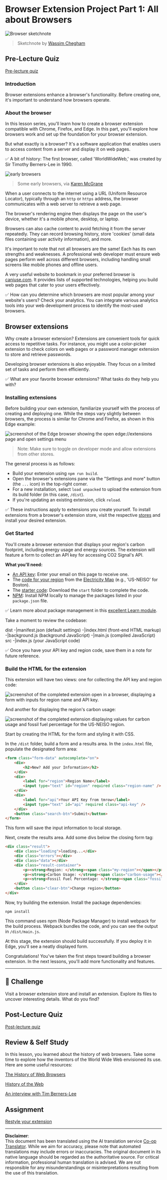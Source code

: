 <!--
CO_OP_TRANSLATOR_METADATA:
{
  "original_hash": "0bb55e0b98600afab801eea115228873",
  "translation_date": "2025-08-28T11:23:17+00:00",
  "source_file": "5-browser-extension/1-about-browsers/README.md",
  "language_code": "en"
}
-->
# Browser Extension Project Part 1: All about Browsers

![Browser sketchnote](../../../../translated_images/browser.60317c9be8b7f84adce43e30bff8d47a1ae15793beab762317b2bc6b74337c1a.en.jpg)
> Sketchnote by [Wassim Chegham](https://dev.to/wassimchegham/ever-wondered-what-happens-when-you-type-in-a-url-in-an-address-bar-in-a-browser-3dob)

## Pre-Lecture Quiz

[Pre-lecture quiz](https://ashy-river-0debb7803.1.azurestaticapps.net/quiz/23)

### Introduction

Browser extensions enhance a browser's functionality. Before creating one, it's important to understand how browsers operate.

### About the browser

In this lesson series, you'll learn how to create a browser extension compatible with Chrome, Firefox, and Edge. In this part, you'll explore how browsers work and set up the foundation for your browser extension.

But what exactly is a browser? It's a software application that enables users to access content from a server and display it on web pages.

✅ A bit of history: The first browser, called 'WorldWideWeb,' was created by Sir Timothy Berners-Lee in 1990.

![early browsers](../../../../translated_images/earlybrowsers.d984b711cdf3a42ddac919d46c4b5ca7232f68ccfbd81395e04e5a64c0015277.en.jpg)
> Some early browsers, via [Karen McGrane](https://www.slideshare.net/KMcGrane/week-4-ixd-history-personal-computing)

When a user connects to the internet using a URL (Uniform Resource Locator), typically through an `http` or `https` address, the browser communicates with a web server to retrieve a web page.

The browser's rendering engine then displays the page on the user's device, whether it's a mobile phone, desktop, or laptop.

Browsers can also cache content to avoid fetching it from the server repeatedly. They can record browsing history, store 'cookies' (small data files containing user activity information), and more.

It's important to note that not all browsers are the same! Each has its own strengths and weaknesses. A professional web developer must ensure web pages perform well across different browsers, including handling small screens like mobile phones and offline users.

A very useful website to bookmark in your preferred browser is [caniuse.com](https://www.caniuse.com). It provides lists of supported technologies, helping you build web pages that cater to your users effectively.

✅ How can you determine which browsers are most popular among your website's users? Check your analytics. You can integrate various analytics tools into your web development process to identify the most-used browsers.

## Browser extensions

Why create a browser extension? Extensions are convenient tools for quick access to repetitive tasks. For instance, you might use a color-picker extension to check colors on web pages or a password manager extension to store and retrieve passwords.

Developing browser extensions is also enjoyable. They focus on a limited set of tasks and perform them efficiently.

✅ What are your favorite browser extensions? What tasks do they help you with?

### Installing extensions

Before building your own extension, familiarize yourself with the process of creating and deploying one. While the steps vary slightly between browsers, the process is similar for Chrome and Firefox, as shown in this Edge example:

![screenshot of the Edge browser showing the open edge://extensions page and open settings menu](../../../../translated_images/install-on-edge.d68781acaf0b3d3dada8b7507cde7a64bf74b7040d9818baaa9070668e819f90.en.png)

> Note: Make sure to toggle on developer mode and allow extensions from other stores.

The general process is as follows:

- Build your extension using `npm run build`.
- Open the browser's extensions pane via the "Settings and more" button (the `...` icon) in the top-right corner.
- For a new installation, select `load unpacked` to upload the extension from its build folder (in this case, `/dist`).
- If you're updating an existing extension, click `reload`.

✅ These instructions apply to extensions you create yourself. To install extensions from a browser's extension store, visit the respective [stores](https://microsoftedge.microsoft.com/addons/Microsoft-Edge-Extensions-Home) and install your desired extension.

### Get Started

You'll create a browser extension that displays your region's carbon footprint, including energy usage and energy sources. The extension will feature a form to collect an API key for accessing CO2 Signal's API.

**What you'll need:**

- [An API key](https://www.co2signal.com/): Enter your email on this page to receive one.
- The [code for your region](http://api.electricitymap.org/v3/zones) from the [Electricity Map](https://www.electricitymap.org/map) (e.g., 'US-NEISO' for Boston).
- The [starter code](../../../../5-browser-extension/start): Download the `start` folder to complete the code.
- [NPM](https://www.npmjs.com): Install NPM locally to manage the packages listed in your `package.json` file.

✅ Learn more about package management in this [excellent Learn module](https://docs.microsoft.com/learn/modules/create-nodejs-project-dependencies/?WT.mc_id=academic-77807-sagibbon).

Take a moment to review the codebase:

dist
    -|manifest.json (default settings)
    -|index.html (front-end HTML markup)
    -|background.js (background JavaScript)
    -|main.js (compiled JavaScript)
src
    -|index.js (your JavaScript code)

✅ Once you have your API key and region code, save them in a note for future reference.

### Build the HTML for the extension

This extension will have two views: one for collecting the API key and region code:

![screenshot of the completed extension open in a browser, displaying a form with inputs for region name and API key.](../../../../translated_images/1.b6da8c1394b07491afeb6b2a8e5aca73ebd3cf478e27bcc9aeabb187e722648e.en.png)

And another for displaying the region's carbon usage:

![screenshot of the completed extension displaying values for carbon usage and fossil fuel percentage for the US-NEISO region.](../../../../translated_images/2.1dae52ff0804224692cd648afbf2342955d7afe3b0101b617268130dfb427f55.en.png)

Start by creating the HTML for the form and styling it with CSS.

In the `/dist` folder, build a form and a results area. In the `index.html` file, populate the designated form area:

```HTML
<form class="form-data" autocomplete="on">
	<div>
		<h2>New? Add your Information</h2>
	</div>
	<div>
		<label for="region">Region Name</label>
		<input type="text" id="region" required class="region-name" />
	</div>
	<div>
		<label for="api">Your API Key from tmrow</label>
		<input type="text" id="api" required class="api-key" />
	</div>
	<button class="search-btn">Submit</button>
</form>	
```
This form will save the input information to local storage.

Next, create the results area. Add some divs below the closing form tag:

```HTML
<div class="result">
	<div class="loading">loading...</div>
	<div class="errors"></div>
	<div class="data"></div>
	<div class="result-container">
		<p><strong>Region: </strong><span class="my-region"></span></p>
		<p><strong>Carbon Usage: </strong><span class="carbon-usage"></span></p>
		<p><strong>Fossil Fuel Percentage: </strong><span class="fossil-fuel"></span></p>
	</div>
	<button class="clear-btn">Change region</button>
</div>
```
Now, try building the extension. Install the package dependencies:

```
npm install
```

This command uses npm (Node Package Manager) to install webpack for the build process. Webpack bundles the code, and you can see the output in `/dist/main.js`.

At this stage, the extension should build successfully. If you deploy it in Edge, you'll see a neatly displayed form.

Congratulations! You've taken the first steps toward building a browser extension. In the next lessons, you'll add more functionality and features.

---

## 🚀 Challenge

Visit a browser extension store and install an extension. Explore its files to uncover interesting details. What do you find?

## Post-Lecture Quiz

[Post-lecture quiz](https://ashy-river-0debb7803.1.azurestaticapps.net/quiz/24)

## Review & Self Study

In this lesson, you learned about the history of web browsers. Take some time to explore how the inventors of the World Wide Web envisioned its use. Here are some useful resources:

[The History of Web Browsers](https://www.mozilla.org/firefox/browsers/browser-history/)

[History of the Web](https://webfoundation.org/about/vision/history-of-the-web/)

[An interview with Tim Berners-Lee](https://www.theguardian.com/technology/2019/mar/12/tim-berners-lee-on-30-years-of-the-web-if-we-dream-a-little-we-can-get-the-web-we-want)

## Assignment 

[Restyle your extension](assignment.md)

---

**Disclaimer**:  
This document has been translated using the AI translation service [Co-op Translator](https://github.com/Azure/co-op-translator). While we aim for accuracy, please note that automated translations may include errors or inaccuracies. The original document in its native language should be regarded as the authoritative source. For critical information, professional human translation is advised. We are not responsible for any misunderstandings or misinterpretations resulting from the use of this translation.